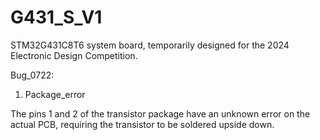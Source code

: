 # G431_S_V1
STM32G431C8T6 system board, temporarily designed for the 2024 Electronic Design Competition.

Bug_0722:
1. Package_error

  The pins 1 and 2 of the transistor package have an unknown error on the actual PCB, requiring the transistor to be soldered upside down.
